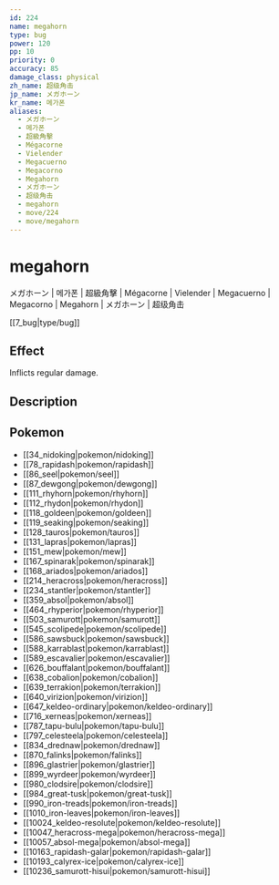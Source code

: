 ```yaml
---
id: 224
name: megahorn
type: bug
power: 120
pp: 10
priority: 0
accuracy: 85
damage_class: physical
zh_name: 超级角击
jp_name: メガホーン
kr_name: 메가폰
aliases:
  - メガホーン
  - 메가폰
  - 超級角擊
  - Mégacorne
  - Vielender
  - Megacuerno
  - Megacorno
  - Megahorn
  - メガホーン
  - 超级角击
  - megahorn
  - move/224
  - move/megahorn
---
```

# megahorn
    
メガホーン | 메가폰 | 超級角擊 | Mégacorne | Vielender | Megacuerno | Megacorno | Megahorn | メガホーン | 超级角击

[[7_bug|type/bug]]

## Effect

Inflicts regular damage.

## Description



## Pokemon

- [[34_nidoking|pokemon/nidoking]]
- [[78_rapidash|pokemon/rapidash]]
- [[86_seel|pokemon/seel]]
- [[87_dewgong|pokemon/dewgong]]
- [[111_rhyhorn|pokemon/rhyhorn]]
- [[112_rhydon|pokemon/rhydon]]
- [[118_goldeen|pokemon/goldeen]]
- [[119_seaking|pokemon/seaking]]
- [[128_tauros|pokemon/tauros]]
- [[131_lapras|pokemon/lapras]]
- [[151_mew|pokemon/mew]]
- [[167_spinarak|pokemon/spinarak]]
- [[168_ariados|pokemon/ariados]]
- [[214_heracross|pokemon/heracross]]
- [[234_stantler|pokemon/stantler]]
- [[359_absol|pokemon/absol]]
- [[464_rhyperior|pokemon/rhyperior]]
- [[503_samurott|pokemon/samurott]]
- [[545_scolipede|pokemon/scolipede]]
- [[586_sawsbuck|pokemon/sawsbuck]]
- [[588_karrablast|pokemon/karrablast]]
- [[589_escavalier|pokemon/escavalier]]
- [[626_bouffalant|pokemon/bouffalant]]
- [[638_cobalion|pokemon/cobalion]]
- [[639_terrakion|pokemon/terrakion]]
- [[640_virizion|pokemon/virizion]]
- [[647_keldeo-ordinary|pokemon/keldeo-ordinary]]
- [[716_xerneas|pokemon/xerneas]]
- [[787_tapu-bulu|pokemon/tapu-bulu]]
- [[797_celesteela|pokemon/celesteela]]
- [[834_drednaw|pokemon/drednaw]]
- [[870_falinks|pokemon/falinks]]
- [[896_glastrier|pokemon/glastrier]]
- [[899_wyrdeer|pokemon/wyrdeer]]
- [[980_clodsire|pokemon/clodsire]]
- [[984_great-tusk|pokemon/great-tusk]]
- [[990_iron-treads|pokemon/iron-treads]]
- [[1010_iron-leaves|pokemon/iron-leaves]]
- [[10024_keldeo-resolute|pokemon/keldeo-resolute]]
- [[10047_heracross-mega|pokemon/heracross-mega]]
- [[10057_absol-mega|pokemon/absol-mega]]
- [[10163_rapidash-galar|pokemon/rapidash-galar]]
- [[10193_calyrex-ice|pokemon/calyrex-ice]]
- [[10236_samurott-hisui|pokemon/samurott-hisui]]

